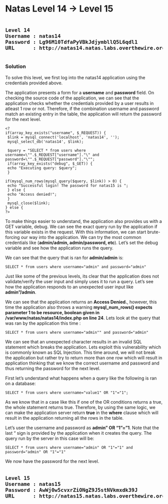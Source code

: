 # Natas Level 14 → Level 15
<pre><h3><b>Level 14
Username : natas14
Password : Lg96M10TdfaPyVBkJdjymbllQ5L6qdl1
URL      : http://natas14.natas.labs.overthewire.org</b></h3></pre>
### Solution

To solve this level, we first log into the natas14 application using the credentials provided above.

The application presents a form for a **username** and **password** field. On checking the source code of the application, we can see that the application checks whether the credentials provided by a user results in atleast 1 row or not. Therefore, if the combination username and password match an existing entry in the table, the application will return the password for the next level.

```
<?
if(array_key_exists("username", $_REQUEST)) {
 $link = mysql_connect('localhost', 'natas14', '');
 mysql_select_db('natas14', $link);
 
 $query = "SELECT * from users where username=\"".$_REQUEST["username"]."\" and password=\"".$_REQUEST["password"]."\"";
 if(array_key_exists("debug", $_GET)) {
 echo "Executing query: $query";
 }

if(mysql_num_rows(mysql_query($query, $link)) > 0) {
 echo "Successful login! The password for natas15 is ";
 } else {
 echo "Access denied!";
 }
 mysql_close($link);
} else {
?>
```
To make things easier to understand, the application also provides us with a GET variable, debug. We can see the exact query run by the application if this variable exists in the request.
With this information, we can start brute-forcing our way into the application. We can try the most common credentials like (**admin/admin, admin/password, etc**). Let’s set the debug variable and see how the application runs the query.

We can see that the query that is ran for **admin/admin** is:

```
SELECT * from users where username="admin" and password="admin"
```

Just like some of the previous levels, its clear that the application does not validate/verify the user input and simply uses it to run a query. Let’s see how the application responds to an unexpected user input like **admin”/admin**.

We can see that the application returns an **Access Denied.**, however, this time the application also throws a warning **mysql_num_rows() expects parameter 1 to be resource, boolean given in /var/www/natas/natas14/index.php on line 24**. Lets look at the query that was ran by the application this time :
```
SELECT * from users where username="admin"" and password="admin"
```

We can see that an unexpected character results in an invalid SQL statement which breaks the application. Lets exploit this vulnerability which is commonly known as SQL Injection. This time around, we will not break the application but rather try to return more than one row which will result in application thinking that we know the correct username and password and thus returning the password for the next level.

First let’s understand what happens when a query like the following is ran on a database:

```
SELECT * from users where username="value1" OR "1"="1";
```

As we know that in a case like this if one of the OR conditions returns a true, the whole statement returns true. Therefore, by using the same logic, we can make the application server return **true** in the **where** clause which will result in the application returning all the rows in the table.

Let’s user the username and password as **admin” OR “1”=”1**. Note that the last “ sign is provided by the application when it creates the query. The query run by the server in this case will be:

```
SELECT * from users where username="admin" OR "1"="1" and password="admin" OR "1"="1"
```

We now have the password for the next level.

<pre><h3><b>Level 15
Username : natas15
Password : AwWj0w5cvxrZiONgZ9J5stNVkmxdk39J
URL      : http://natas15.natas.labs.overthewire.org</b></h3></pre>
